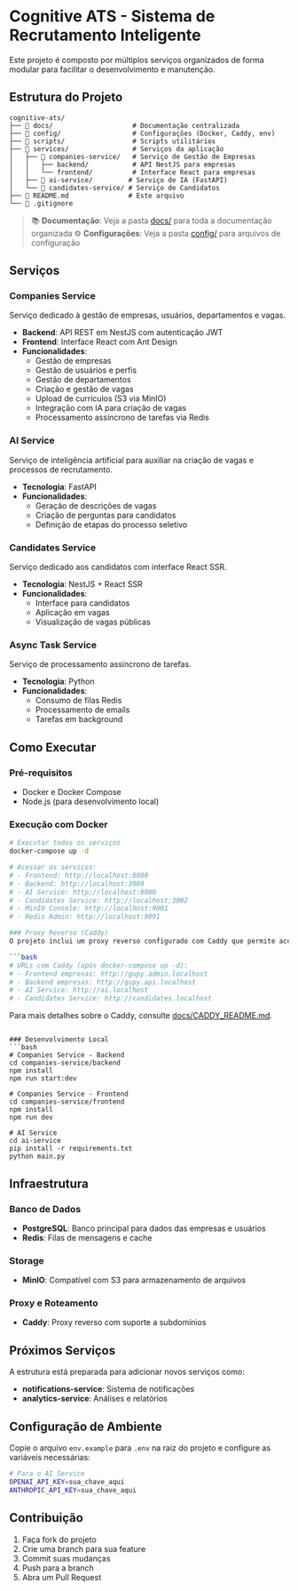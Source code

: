 # Cognitive ATS - Sistema de Recrutamento Inteligente

Este projeto é composto por múltiplos serviços organizados de forma modular para facilitar o desenvolvimento e manutenção.

## Estrutura do Projeto

```
cognitive-ats/
├── 📁 docs/                    # Documentação centralizada
├── 📁 config/                  # Configurações (Docker, Caddy, env)
├── 📁 scripts/                 # Scripts utilitários
├── 📁 services/                # Serviços da aplicação
│   ├── 📁 companies-service/   # Serviço de Gestão de Empresas
│   │   ├── backend/           # API NestJS para empresas
│   │   └── frontend/          # Interface React para empresas
│   ├── 📁 ai-service/         # Serviço de IA (FastAPI)
│   └── 📁 candidates-service/ # Serviço de Candidatos
├── 📄 README.md               # Este arquivo
└── 📄 .gitignore
```

> 📚 **Documentação**: Veja a pasta [docs/](./docs/) para toda a documentação organizada
> ⚙️ **Configurações**: Veja a pasta [config/](./config/) para arquivos de configuração

## Serviços

### Companies Service
Serviço dedicado à gestão de empresas, usuários, departamentos e vagas.

- **Backend**: API REST em NestJS com autenticação JWT
- **Frontend**: Interface React com Ant Design
- **Funcionalidades**: 
  - Gestão de empresas
  - Gestão de usuários e perfis
  - Gestão de departamentos
  - Criação e gestão de vagas
  - Upload de currículos (S3 via MinIO)
  - Integração com IA para criação de vagas
  - Processamento assíncrono de tarefas via Redis

### AI Service
Serviço de inteligência artificial para auxiliar na criação de vagas e processos de recrutamento.

- **Tecnologia**: FastAPI
- **Funcionalidades**:
  - Geração de descrições de vagas
  - Criação de perguntas para candidatos
  - Definição de etapas do processo seletivo

### Candidates Service
Serviço dedicado aos candidatos com interface React SSR.

- **Tecnologia**: NestJS + React SSR
- **Funcionalidades**:
  - Interface para candidatos
  - Aplicação em vagas
  - Visualização de vagas públicas

### Async Task Service
Serviço de processamento assíncrono de tarefas.

- **Tecnologia**: Python
- **Funcionalidades**:
  - Consumo de filas Redis
  - Processamento de emails
  - Tarefas em background

## Como Executar

### Pré-requisitos
- Docker e Docker Compose
- Node.js (para desenvolvimento local)

### Execução com Docker
```bash
# Executar todos os serviços
docker-compose up -d

# Acessar os serviços:
# - Frontend: http://localhost:8080
# - Backend: http://localhost:3000
# - AI Service: http://localhost:8000
# - Candidates Service: http://localhost:3002
# - MinIO Console: http://localhost:9001
# - Redis Admin: http://localhost:9091

### Proxy Reverso (Caddy)
O projeto inclui um proxy reverso configurado com Caddy que permite acesso organizado através de subdomínios:

```bash
# URLs com Caddy (após docker-compose up -d):
# - Frontend empresas: http://gupy.admin.localhost
# - Backend empresas: http://gupy.api.localhost  
# - AI Service: http://ai.localhost
# - Candidates Service: http://candidates.localhost
```

Para mais detalhes sobre o Caddy, consulte [docs/CADDY_README.md](./docs/CADDY_README.md).
```

### Desenvolvimento Local
```bash
# Companies Service - Backend
cd companies-service/backend
npm install
npm run start:dev

# Companies Service - Frontend
cd companies-service/frontend
npm install
npm run dev

# AI Service
cd ai-service
pip install -r requirements.txt
python main.py
```

## Infraestrutura

### Banco de Dados
- **PostgreSQL**: Banco principal para dados das empresas e usuários
- **Redis**: Filas de mensagens e cache

### Storage
- **MinIO**: Compatível com S3 para armazenamento de arquivos

### Proxy e Roteamento
- **Caddy**: Proxy reverso com suporte a subdomínios

## Próximos Serviços

A estrutura está preparada para adicionar novos serviços como:
- **notifications-service**: Sistema de notificações
- **analytics-service**: Análises e relatórios

## Configuração de Ambiente

Copie o arquivo `env.example` para `.env` na raiz do projeto e configure as variáveis necessárias:

```bash
# Para o AI Service
OPENAI_API_KEY=sua_chave_aqui
ANTHROPIC_API_KEY=sua_chave_aqui
```

## Contribuição

1. Faça fork do projeto
2. Crie uma branch para sua feature
3. Commit suas mudanças
4. Push para a branch
5. Abra um Pull Request 